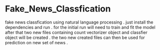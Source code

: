 # Fake_News_Classfication

fake news classfication using natural language processing . 
just install the dependencies and run . for the initial run will need to train and fit the model 
after that two new files containing count vectorizer object and classfier object will be created . 
the two new created files can then be used for prediction on new set of news .
